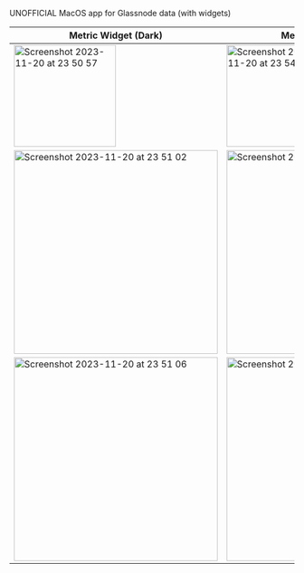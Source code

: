 UNOFFICIAL MacOS app for Glassnode data (with widgets)

| Metric Widget (Dark) | Metric Widget (Light) |
| --- | --- |
| <img width="180" alt="Screenshot 2023-11-20 at 23 50 57" src="https://github.com/bartaxyz/glassnode-at-a-glance/assets/4202010/86e70ba2-ddbc-4d81-abc3-cfb9064ae366"> |<img width="180" alt="Screenshot 2023-11-20 at 23 54 58" src="https://github.com/bartaxyz/glassnode-at-a-glance/assets/4202010/7096c638-82ad-40b6-bb63-6ec900cf3e1f"> |
| <img width="360" alt="Screenshot 2023-11-20 at 23 51 02" src="https://github.com/bartaxyz/glassnode-at-a-glance/assets/4202010/3e2ee549-3ff2-4b8e-b231-e456208744e3"> | <img width="360" alt="Screenshot 2023-11-20 at 23 55 05" src="https://github.com/bartaxyz/glassnode-at-a-glance/assets/4202010/a4cb8e0b-5473-45b9-99ba-92b0752d767b"> |
| <img width="360" alt="Screenshot 2023-11-20 at 23 51 06" src="https://github.com/bartaxyz/glassnode-at-a-glance/assets/4202010/87401aff-efa0-4bc8-bce1-a24151499e65"> | <img width="360" alt="Screenshot 2023-11-20 at 23 55 11" src="https://github.com/bartaxyz/glassnode-at-a-glance/assets/4202010/af3990ca-700f-4e89-93ce-fa743ac0c295"> |
